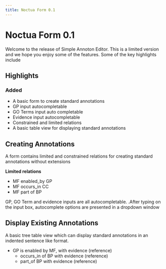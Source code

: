 ```yaml
---
title: Noctua Form 0.1
---
```

  
# Noctua Form 0.1

Welcome to the release of Simple Annoton Editor. This is a limited version and
we hope you enjoy some of the features. Some of the key highlights include

Highlights
----------

### Added

- A basic form to create standard annotations
- GP input autocompletable
- GO Terms input auto completable
- Evidence input autocompletable
- Constrained and limited relations
- A basic table view for displaying standard annotations
  
Creating Annotations
--------------------

A form contains limited and constrained relations for creating standard
annotations without extensions

**Limited relations**

- MF enabled_by GP
- MF occurs_in CC
- MF part of BP

GP, GO Term and evidence inputs are all autocompletable. .After typing on the
input box, autocomplete options are presented in a dropdown window

Display Existing Annotations
----------------------------

A basic tree table view which can display standard annotations in an indented
sentence like format.

- GP is enabled by MF, with evidence (reference)
    - occurs_in of BP with evidence (reference)
    - part_of BP with evidence (reference)


